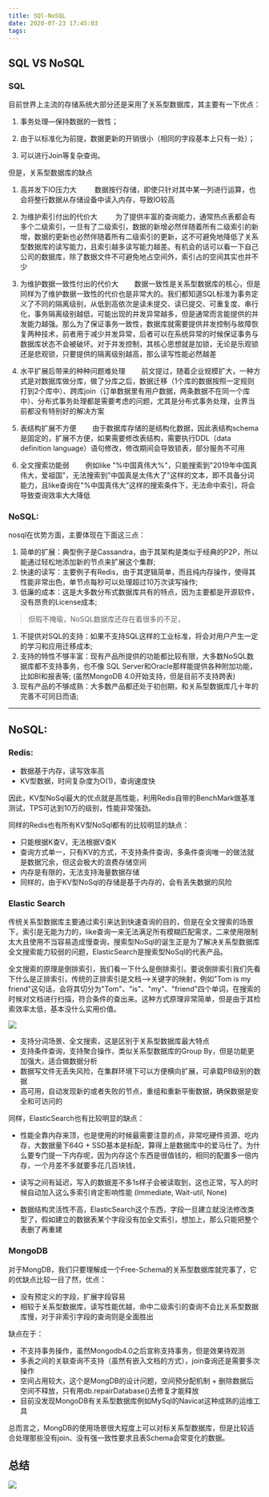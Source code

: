 ```yaml
---
title: SQl-NoSQL
date: 2020-07-23 17:45:03
tags:
---
```


## SQL VS NoSQL

### SQL

<!-- More -->

目前世界上主流的存储系统大部分还是采用了关系型数据库，其主要有一下优点：

1. 事务处理—保持数据的一致性；

2. 由于以标准化为前提，数据更新的开销很小（相同的字段基本上只有一处）；

3. 可以进行Join等复杂查询。

但是，关系型数据库的缺点

1. 高并发下IO压力大
　　
    数据按行存储，即使只针对其中某一列进行运算，也会将整行数据从存储设备中读入内存，导致IO较高

2. 为维护索引付出的代价大
　
　为了提供丰富的查询能力，通常热点表都会有多个二级索引，一旦有了二级索引，数据的新增必然伴随着所有二级索引的新增，数据的更新也必然伴随着所有二级索引的更新，这不可避免地降低了关系型数据库的读写能力，且索引越多读写能力越差。有机会的话可以看一下自己公司的数据库，除了数据文件不可避免地占空间外，索引占的空间其实也并不少

3. 为维护数据一致性付出的代价大
　　数据一致性是关系型数据库的核心，但是同样为了维护数据一致性的代价也是非常大的。我们都知道SQL标准为事务定义了不同的隔离级别，从低到高依次是读未提交、读已提交、可重复度、串行化，事务隔离级别越低，可能出现的并发异常越多，但是通常而言能提供的并发能力越强。那么为了保证事务一致性，数据库就需要提供并发控制与故障恢复两种技术，前者用于减少并发异常，后者可以在系统异常的时候保证事务与数据库状态不会被破坏。对于并发控制，其核心思想就是加锁，无论是乐观锁还是悲观锁，只要提供的隔离级别越高，那么读写性能必然越差

4. 水平扩展后带来的种种问题难处理
　　前文提过，随着企业规模扩大，一种方式是对数据库做分库，做了分库之后，数据迁移（1个库的数据按照一定规则打到2个库中）、跨库join（订单数据里有用户数据，两条数据不在同一个库中）、分布式事务处理都是需要考虑的问题，尤其是分布式事务处理，业界当前都没有特别好的解决方案

5. 表结构扩展不方便
　　由于数据库存储的是结构化数据，因此表结构schema是固定的，扩展不方便，如果需要修改表结构，需要执行DDL（data definition language）语句修改，修改期间会导致锁表，部分服务不可用

6. 全文搜索功能弱
　　例如like "%中国真伟大%"，只能搜索到"2019年中国真伟大，爱祖国"，无法搜索到"中国真是太伟大了"这样的文本，即不具备分词能力，且like查询在"%中国真伟大"这样的搜索条件下，无法命中索引，将会导致查询效率大大降低


### NoSQL:

nosql在优势方面，主要体现在下面这三点： 
1. 简单的扩展：典型例子是Cassandra，由于其架构是类似于经典的P2P，所以能通过轻松地添加新的节点来扩展这个集群; 
2. 快速的读写：主要例子有Redis，由于其逻辑简单，而且纯内存操作，使得其性能非常出色，单节点每秒可以处理超过10万次读写操作; 
3. 低廉的成本：这是大多数分布式数据库共有的特点，因为主要都是开源软件，没有昂贵的License成本; 

>但瑕不掩瑜，NoSQL数据库还存在着很多的不足，

1. 不提供对SQL的支持：如果不支持SQL这样的工业标准，将会对用户产生一定的学习和应用迁移成本; 
2. 支持的特性不够丰富：现有产品所提供的功能都比较有限，大多数NoSQL数据库都不支持事务，也不像 SQL Server和Oracle那样能提供各种附加功能，比如BI和报表等; (虽然MongoDB 4.0开始支持，但是目前不支持跨表)
3. 现有产品的不够成熟：大多数产品都还处于初创期，和关系型数据库几十年的完善不可同日而语; 

---

## NoSQL:

### Redis:

- 数据基于内存，读写效率高
- KV型数据，时间复杂度为O(1)，查询速度快

因此，KV型NoSql最大的优点就是高性能，利用Redis自带的BenchMark做基准测试，TPS可达到10万的级别，性能非常强劲。

同样的Redis也有所有KV型NoSql都有的比较明显的缺点：

- 只能根据K查V，无法根据V查K
- 查询方式单一，只有KV的方式，不支持条件查询，多条件查询唯一的做法就是数据冗余，但这会极大的浪费存储空间
- 内存是有限的，无法支持海量数据存储
- 同样的，由于KV型NoSql的存储是基于内存的，会有丢失数据的风险

### Elastic Search

传统关系型数据库主要通过索引来达到快速查询的目的，但是在全文搜索的场景下，索引是无能为力的，like查询一来无法满足所有模糊匹配需求，二来使用限制太大且使用不当容易造成慢查询，搜索型NoSql的诞生正是为了解决关系型数据库全文搜索能力较弱的问题，ElasticSearch是搜索型NoSql的代表产品。

全文搜索的原理是倒排索引，我们看一下什么是倒排索引。要说倒排索引我们先看下什么是正排索引，传统的正排索引是文档-->关键字的映射，例如"Tom is my friend"这句话，会将其切分为"Tom"、"is"、"my"、"friend"四个单词，在搜索的时候对文档进行扫描，符合条件的查出来。这种方式原理非常简单，但是由于其检索效率太低，基本没什么实用价值。

![](https://img2018.cnblogs.com/blog/801753/201908/801753-20190810164641874-1306125222.png)

- 支持分词场景、全文搜索，这是区别于关系型数据库最大特点
- 支持条件查询，支持聚合操作，类似关系型数据库的Group By，但是功能更加强大，适合做数据分析
- 数据写文件无丢失风险，在集群环境下可以方便横向扩展，可承载PB级别的数据
- 高可用，自动发现新的或者失败的节点，重组和重新平衡数据，确保数据是安全和可访问的

同样，ElasticSearch也有比较明显的缺点：

- 性能全靠内存来顶，也是使用的时候最需要注意的点，非常吃硬件资源、吃内存，大数据量下64G + SSD基本是标配，算得上是数据库中的爱马仕了。为什么要专门提一下内存呢，因为内存这个东西是很值钱的，相同的配置多一倍内存，一个月差不多就要多花几百块钱，

- 读写之间有延迟，写入的数据差不多1s样子会被读取到，这也正常，写入的时候自动加入这么多索引肯定影响性能 (Immediate, Wait-util, None)
- 数据结构灵活性不高，ElasticSearch这个东西，字段一旦建立就没法修改类型了，假如建立的数据表某个字段没有加全文索引，想加上，那么只能把整个表删了再重建

### MongoDB

对于MongDB，我们只要理解成一个Free-Schema的关系型数据库就完事了，它的优缺点比较一目了然，优点：

- 没有预定义的字段，扩展字段容易
- 相较于关系型数据库，读写性能优越，命中二级索引的查询不会比关系型数据库慢，对于非索引字段的查询则是全面胜出

缺点在于：

- 不支持事务操作，虽然Mongodb4.0之后宣称支持事务，但是效果待观测
- 多表之间的关联查询不支持（虽然有嵌入文档的方式），join查询还是需要多次操作
- 空间占用较大，这个是MongDB的设计问题，空间预分配机制 + 删除数据后空间不释放，只有用db.repairDatabase()去修复才能释放
- 目前没发现MongoDB有关系型数据库例如MySql的Navicat这种成熟的运维工具

总而言之，MongDB的使用场景很大程度上可以对标关系型数据库，但是比较适合处理那些没有join、没有强一致性要求且表Schema会常变化的数据。

## 总结
![](https://img2018.cnblogs.com/blog/801753/201908/801753-20190812094840816-785471233.png)


